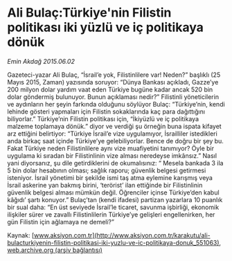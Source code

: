 # Ali Bulaç:Türkiye'nin Filistin politikası iki yüzlü ve iç politikaya dönük

*Emin Akdağ 2015.06.02*

<div class="pNewsDetailMainContent ctx_content" itemprop="articleBody">
 <p>
  Gazeteci-yazar Ali Bulaç, “İsrail’e yok, Filistinlilere var! Neden?” başlıklı (25 Mayıs 2015, Zaman) yazısında soruyor: “Dünya Bankası açıkladı, Gazze’ye 200 milyon dolar yardım vaat eden Türkiye bugüne kadar ancak 520 bin dolar göndermiş bulunuyor. Bunun açıklaması nedir?” Filistinli yöneticilerin ve aydınların her şeyin farkında olduğunu söylüyor Bulaç: “Türkiye’nin, kendi lehinde gösteri yapmaları için Filistin sokaklarında kaç para dağıttığını biliyorlar.” Türkiye’nin Filistin politikası için, “İkiyüzlü ve iç politikaya malzeme toplamaya dönük.” diyor ve verdiği şu örneğin buna ispata kifayet arz ettiğini belirtiyor: “Türkiye İsrail’e vize uygulamıyor, İsrailliler istedikleri anda birkaç saat içinde Türkiye’ye gelebiliyorlar. Bence de doğru bir şey bu. Fakat Türkiye neden Filistinlilere aynı vize muafiyetini tanımıyor? Öyle bir uygulama ki sıradan bir Filistinlinin vize alması neredeyse imkânsız.” Nasıl yani diyorsanız, şu dile getirdiklerini de okumalısınız: “ Mesela bankada 3 ila 5 bin dolar hesabının olması; sağlık raporu; güvenlik belgesi getirmesi isteniyor. İsrail yönetimi bir şekilde ismi taş atma eylemine karışmış veya İsrail askerine yan bakmış birini, ‘terörist’ ilan ettiğinde bir Filistinlinin güvenlik belgesi alması mümkün değil. Öğrenciler içinse Türkiye’den kabul kâğıdı’ şartı konuyor.” Bulaç’tan (kendi ifadesi) partizan yazarlara 10 puanlık bir sual daha: “En üst seviyede İsrail’le ticaret, savunma işbirliği, ekonomik ilişkiler sürer ve zavallı Filistinlilerin Türkiye’ye gelişleri engellenirken, her gün Filistin için ağlamaya ne demeli?”
 </p>
</div>


Kaynak: [www.aksiyon.com.tr](http://www.aksiyon.com.tr/karakutu/ali-bulacturkiyenin-filistin-politikasi-iki-yuzlu-ve-ic-politikaya-donuk_551063), [web.archive.org (arşiv bağlantısı)](http://web.archive.org/web/20151217135522/http://www.aksiyon.com.tr/karakutu/ali-bulacturkiyenin-filistin-politikasi-iki-yuzlu-ve-ic-politikaya-donuk_551063)
